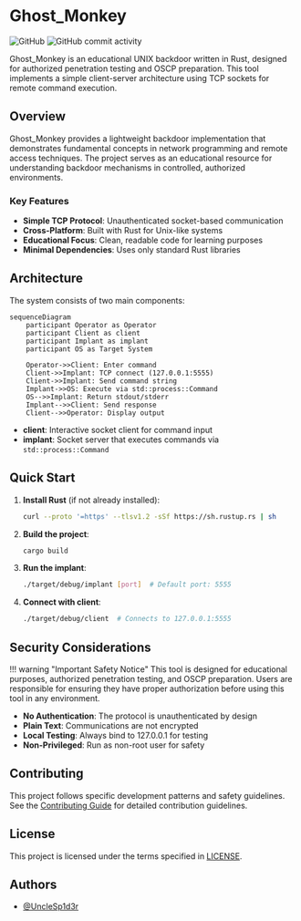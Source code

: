 # Ghost_Monkey

![GitHub](https://img.shields.io/github/license/unclesp1d3r/ghost_monkey) ![GitHub commit activity](https://img.shields.io/github/commit-activity/m/unclesp1d3r/ghost_monkey)

Ghost_Monkey is an educational UNIX backdoor written in Rust, designed for authorized penetration testing and OSCP preparation. This tool implements a simple client-server architecture using TCP sockets for remote command execution.

## Overview

Ghost_Monkey provides a lightweight backdoor implementation that demonstrates fundamental concepts in network programming and remote access techniques. The project serves as an educational resource for understanding backdoor mechanisms in controlled, authorized environments.

### Key Features

- **Simple TCP Protocol**: Unauthenticated socket-based communication
- **Cross-Platform**: Built with Rust for Unix-like systems
- **Educational Focus**: Clean, readable code for learning purposes
- **Minimal Dependencies**: Uses only standard Rust libraries

## Architecture

The system consists of two main components:

```mermaid
sequenceDiagram
    participant Operator as Operator
    participant Client as client
    participant Implant as implant
    participant OS as Target System

    Operator->>Client: Enter command
    Client->>Implant: TCP connect (127.0.0.1:5555)
    Client->>Implant: Send command string
    Implant->>OS: Execute via std::process::Command
    OS-->>Implant: Return stdout/stderr
    Implant-->>Client: Send response
    Client-->>Operator: Display output
```

- **client**: Interactive socket client for command input
- **implant**: Socket server that executes commands via `std::process::Command`

## Quick Start

1. **Install Rust** (if not already installed):

   ```bash
   curl --proto '=https' --tlsv1.2 -sSf https://sh.rustup.rs | sh
   ```

2. **Build the project**:

   ```bash
   cargo build
   ```

3. **Run the implant**:

   ```bash
   ./target/debug/implant [port]  # Default port: 5555
   ```

4. **Connect with client**:

   ```bash
   ./target/debug/client  # Connects to 127.0.0.1:5555
   ```

## Security Considerations

!!! warning "Important Safety Notice" This tool is designed for educational purposes, authorized penetration testing, and OSCP preparation. Users are responsible for ensuring they have proper authorization before using this tool in any environment.

- **No Authentication**: The protocol is unauthenticated by design
- **Plain Text**: Communications are not encrypted
- **Local Testing**: Always bind to 127.0.0.1 for testing
- **Non-Privileged**: Run as non-root user for safety

## Contributing

This project follows specific development patterns and safety guidelines. See the [Contributing Guide](contributing.md) for detailed contribution guidelines.

## License

This project is licensed under the terms specified in [LICENSE](../LICENSE).

## Authors

- [@UncleSp1d3r](https://www.github.com/unclesp1d3r)
